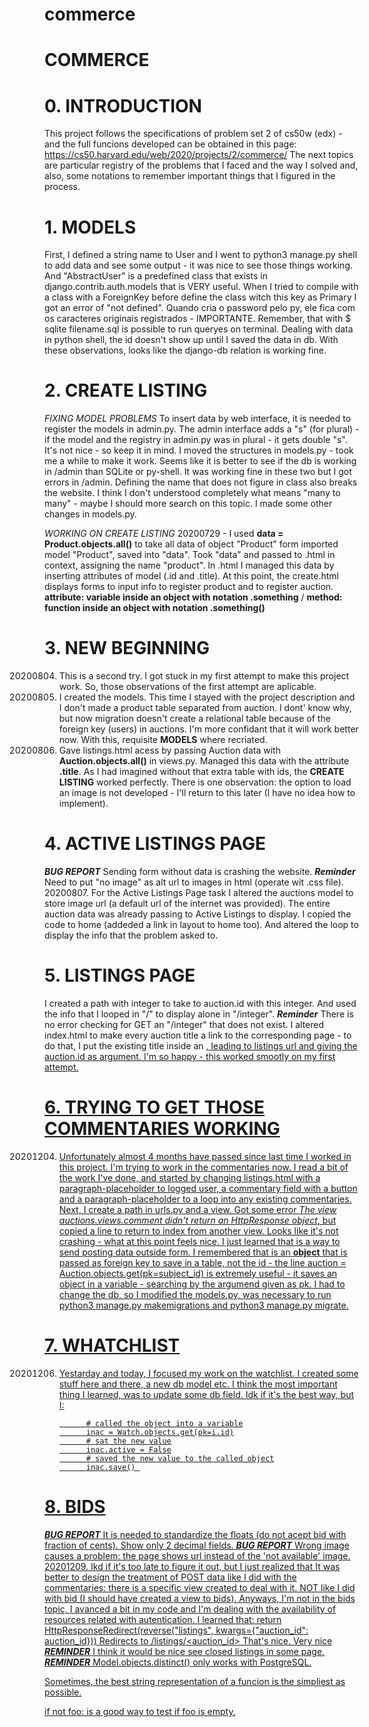 # commerce

# COMMERCE

# 0. INTRODUCTION

This project follows the specifications of problem set 2 of cs50w (edx) - and the full funcions developed can be obtained in this page: https://cs50.harvard.edu/web/2020/projects/2/commerce/
The next topics are particular registry of the problems that I faced and the way I solved and, also, some notations to remember important things that I figured in the process. 

# 1. MODELS

First, I defined a string name to User and I went to python3 manage.py shell to add data and see some output - it was nice to see those things working.
And "AbstractUser" is a predefined class that exists in django.contrib.auth.models that is VERY useful.
When I tried to compile with a class with a ForeignKey before define the class witch this key as Primary I got an error of "not defined". 
Quando cria o password pelo py, ele fica com os caracteres originais registrados - IMPORTANTE.
Remember, that with $ sqlite filename.sql is possible to run queryes on terminal. 
Dealing with data in python shell, the id doesn't show up until I saved the data in db. 
With these observations, looks like the django-db relation is working fine. 

# 2. CREATE LISTING

*FIXING MODEL PROBLEMS*
To insert data by web interface, it is needed to register the models in admin.py. The admin interface adds a "s" (for plural) - if the model and the registry in admin.py was in plural - it gets double "s". It's not nice - so keep it in mind. 
I moved the structures in models.py - took me a while to make it work. Seems like it is better to see if the db is working in /admin than SQLite or py-shell. It was working fine in these two but I got errors in /admin. Defining the name that does not figure in class also breaks the website. 
I think I don't understood completely what means "many to many" - maybe I should more search on this topic. 
I made some other changes in models.py.

*WORKING ON CREATE LISTING*
20200729 - I used **data = Product.objects.all()** to take all data of object "Product" form imported model "Product", saved into "data". Took "data" and passed to .html in context, assigning the name "product". In .html I managed this data by inserting attributes of model (.id and .title). At this point, the create.html displays forms to input info to register product and to register auction. 
**attribute: variable inside an object with notation .something** / **method: function inside an object with notation .something()**

# 3. NEW BEGINNING

20200804. This is a second try. I got stuck in my first attempt to make this project work. So, those observations of the first attempt are aplicable.
20200805. I created the models. This time I stayed with the project description and I don't made a product table separated from auction. I dont' know why, but now migration doesn't create a relational table because of the foreign key (users) in auctions. I'm more confidant that it will work better now. With this, requisite **MODELS** where recriated.
20200806. Gave listings.html acess by passing Auction data with **Auction.objects.all()** in views.py. Managed this data with the attribute **.title**. As I had imagined without that extra table with ids, the **CREATE LISTING** worked perfectly. There is one observation: the option to load an image is not developed - I'll return to this later (I have no idea how to implement).

# 4. ACTIVE LISTINGS PAGE

***BUG REPORT*** Sending form without data is crashing the website. 
***Reminder*** Need to put "no image" as alt url to images in html (operate wit .css file).
20200807. For the Active Listings Page task I altered the auctions model to store image url (a default url of the internet was provided). The entire auction data was already passing to Active Listings to display. I copied the code to home (addeded a link in layout to home too). And altered the loop to display the info that the problem asked to.

# 5. LISTINGS PAGE

I created a path with integer to take to auction.id with this integer. And used the info that I looped in "/" to display alone in "/integer".
***Reminder*** There is no error checking for GET an "/integer" that does not exist. 
I altered index.html to make every auction title a link to the corresponding page - to do that, I put the existing title inside an <a href>, leading to listings url and giving the auction.id as argument. I'm so happy - this worked smootly on my first attempt.  

# 6. TRYING TO GET THOSE COMMENTARIES WORKING

20201204. Unfortunately almost 4 months have passed since last time I worked in this project. I'm trying to work in the commentaries now. I read a bit of the work I've done, and started by changing listings.html with a paragraph-placeholder to logged user, a commentary field with a button and a paragraph-placeholder to a loop into any existing commentaries. 
Next, I create a path in urls.py and a view. Got some error *The view auctions.views.comment didn't return an HttpResponse object*, but copied a line to return to index from another view. Looks like it's not crashing - what at this point feels nice. 
I just learned that <input type="hidden" name="flag" value="2" /> is a way to send posting data outside form. 
I remembered that is an **object** that is passed as foreign key to save in a table, not the id - the line auction = Auction.objects.get(pk=subject_id) is extremely useful - it saves an object in a variable - searching by the argumend given as pk. 
I had to change the db, so I modified the models.py, was necessary to run python3 manage.py makemigrations and python3 manage.py migrate. 

# 7. WHATCHLIST

20201206. Yestarday and today, I focused my work on the watchlist. I created some stuff here and there, a new db model etc. I think the most important thing I learned, was to update some db field. Idk if it's the best way, but I:                     
                    
                    # called the object into a variable
                    inac = Watch.objects.get(pk=i.id)
                    # sat the new value
                    inac.active = False
                    # saved the new value to the called object
                    inac.save() 
# 8. BIDS

***BUG REPORT*** It is needed to standardize the floats (do not acept bid with fraction of cents). Show only 2 decimal fields. 
***BUG REPORT*** Wrong image causes a problem: the page shows url instead of the 'not available' image. 
20201209. Ikd if it's too late to figure it out, but I just realized that It was better to design the treatment of POST data like I did with the commentaries: there is a specific view created to deal with it. NOT like I did with bid (I should have created a view to bids). Anyways, I'm not in the bids topic, I avanced a bit in my code and I'm dealing with the availability of resources related with autentication. 
I learned that: 
    return HttpResponseRedirect(reverse("listings", kwargs={"auction_id": auction_id}))
Redirects to /listings/<auction_id>
That's nice. Very nice
***REMINDER*** I think it would be nice see closed listings in some page. 
***REMINDER*** Model.objects.distinct() only works with PostgreSQL. 

Sometimes, the best string representation of a funcion is the simpliest as possible.

if not foo: is a good way to test if foo is empty. 
